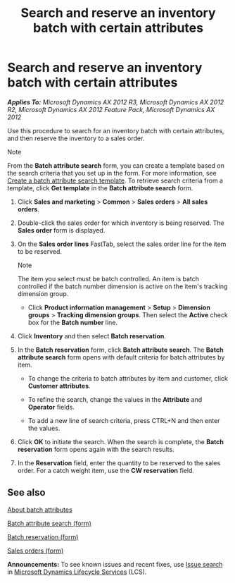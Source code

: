 ﻿---
title: Search and reserve an inventory batch with certain attributes
TOCTitle: Search and reserve an inventory batch with certain attributes
ms:assetid: dabc91cd-e135-4546-add5-ec9c2279a56e
ms:mtpsurl: https://technet.microsoft.com/en-us/library/Hh328583(v=AX.60)
ms:contentKeyID: 36688005
ms.date: 04/18/2014
mtps_version: v=AX.60
---

# Search and reserve an inventory batch with certain attributes 


_**Applies To:** Microsoft Dynamics AX 2012 R3, Microsoft Dynamics AX 2012 R2, Microsoft Dynamics AX 2012 Feature Pack, Microsoft Dynamics AX 2012_

Use this procedure to search for an inventory batch with certain attributes, and then reserve the inventory to a sales order.


> [!NOTE]
> <P>From the <STRONG>Batch attribute search</STRONG> form, you can create a template based on the search criteria that you set up in the form. For more information, see <A href="create-a-batch-attribute-search-template.md">Create a batch attribute search template</A>. To retrieve search criteria from a template, click <STRONG>Get template</STRONG> in the <STRONG>Batch attribute search</STRONG> form.</P>



1.  Click **Sales and marketing** \> **Common** \> **Sales orders** \> **All sales orders**.

2.  Double-click the sales order for which inventory is being reserved. The **Sales order** form is displayed.

3.  On the **Sales order lines** FastTab, select the sales order line for the item to be reserved.
    

    > [!NOTE]
    > <P>The item you select must be batch controlled. An item is batch controlled if the batch number dimension is active on the item's tracking dimension group.</P>
    > <UL>
    > <LI>
    > <P>Click <STRONG>Product information management</STRONG> &gt; <STRONG>Setup</STRONG> &gt; <STRONG>Dimension groups</STRONG> &gt; <STRONG>Tracking dimension groups</STRONG>. Then select the <STRONG>Active</STRONG> check box for the <STRONG>Batch number</STRONG> line.</P></LI></UL>



4.  Click **Inventory** and then select **Batch reservation**.

5.  In the **Batch reservation** form, click **Batch attribute search**. The **Batch attribute search** form opens with default criteria for batch attributes by item.
    
      - To change the criteria to batch attributes by item and customer, click **Customer attributes**.
    
      - To refine the search, change the values in the **Attribute** and **Operator** fields.
    
      - To add a new line of search criteria, press CTRL+N and then enter the values.

6.  Click **OK** to initiate the search. When the search is complete, the **Batch reservation** form opens again with the search results.

7.  In the **Reservation** field, enter the quantity to be reserved to the sales order. For a catch weight item, use the **CW reservation** field.

## See also

[About batch attributes](about-batch-attributes.md)

[Batch attribute search (form)](https://technet.microsoft.com/en-us/library/hh242819\(v=ax.60\))

[Batch reservation (form)](https://technet.microsoft.com/en-us/library/hh208645\(v=ax.60\))

[Sales orders (form)](https://technet.microsoft.com/en-us/library/aa585863\(v=ax.60\))

  
**Announcements:** To see known issues and recent fixes, use [Issue search](http://go.microsoft.com/fwlink/?linkid=389258) in [Microsoft Dynamics Lifecycle Services](http://go.microsoft.com/fwlink/?linkid=306505) (LCS).

